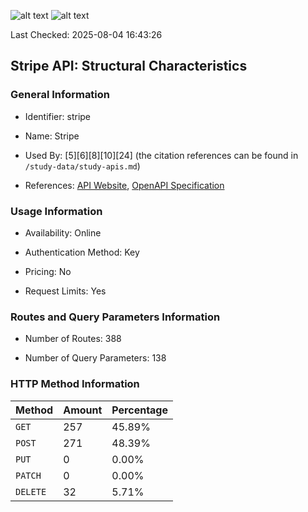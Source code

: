 ![alt text](https://img.shields.io/badge/OpenAPI_Specification-Valid-brightgreen.svg) ![alt text](https://img.shields.io/badge/Server_URL-Valid-brightgreen.svg)

Last Checked: 2025-08-04 16:43:26

## Stripe API: Structural Characteristics

### General Information

- Identifier: stripe

- Name: Stripe

- Used By: [5][6][8][10][24] (the citation references can be found in `/study-data/study-apis.md`)

- References: [API Website](https://docs.stripe.com/api), [OpenAPI Specification](https://github.com/stripe/openapi)

### Usage Information

- Availability: Online

- Authentication Method: Key

- Pricing: No

- Request Limits: Yes

### Routes and Query Parameters Information

- Number of Routes: 388

- Number of Query Parameters: 138

### HTTP Method Information

| Method | Amount | Percentage |
|--------|--------|------------|
| `GET` | 257 | 45.89% |
| `POST` | 271 | 48.39% |
| `PUT` | 0 | 0.00% |
| `PATCH` | 0 | 0.00% |
| `DELETE` | 32 | 5.71% |
